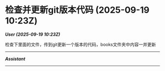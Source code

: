 <!-- Generated by SpecStory -->

# 检查并更新git版本代码 (2025-09-19 10:23Z)

_**User (2025-09-19 10:23Z)**_

检查下里面的文件，传到git更新一个版本的代码，books文件夹中内容一并更新

---

_**Assistant**_



---

